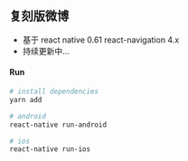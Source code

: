 ## 复刻版微博
- 基于 react native 0.61  react-navigation 4.x
- 持续更新中...

#### Run

``` bash
# install dependencies
yarn add

# android
react-native run-android

# ios
react-native run-ios
```